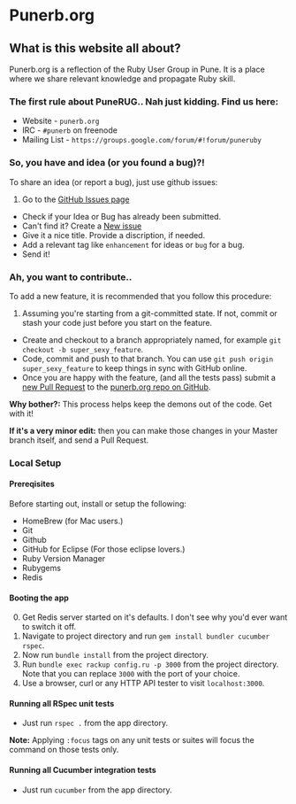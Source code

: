 # Punerb.org

## What is this website all about?

Punerb.org is a reflection of the Ruby User Group in Pune. It is a place where we share relevant knowledge and propagate Ruby skill.

### The first rule about PuneRUG.. Nah just kidding. Find us here:

* Website - `punerb.org`
* IRC - `#punerb` on freenode
* Mailing List - `https://groups.google.com/forum/#!forum/puneruby`

### So, you have and idea (or you found a bug)?!

To share an idea (or report a bug), just use github issues:

1. Go to the [GitHub Issues page](https://github.com/xipcraft/punerb.org/issues)
* Check if your Idea or Bug has already been submitted.
* Can't find it? Create a [New issue](https://github.com/xipcraft/punerb.org/issues/new)
* Give it a nice title. Provide a discription, if needed.
* Add a relevant tag like `enhancement` for ideas or `bug` for a bug.
* Send it!

### Ah, you want to contribute..

To add a new feature, it is recommended that you follow this procedure:

1. Assuming you're starting from a git-committed state. If not, commit or stash your code just before you start on the feature.
* Create and checkout to a branch appropriately named, for example `git checkout -b super_sexy_feature`.
* Code, commit and push to that branch. You can use `git push origin super_sexy_feature` to keep things in sync with GitHub online.
* Once you are happy with the feature, (and all the tests pass) submit a [new Pull Request](https://github.com/xipcraft/punerb.org/pulls) to the [punerb.org repo on GitHub](https://github.com/xipcraft/punerb.org).

**Why bother?:** This process helps keep the demons out of the code. Get with it!

**If it's a very minor edit:** then you can make those changes in your Master branch itself, and send a Pull Request.

### Local Setup

#### Prereqisites
Before starting out, install or setup the following:

* HomeBrew (for Mac users.)
* Git
* Github
* GitHub for Eclipse (For those eclipse lovers.)
* Ruby Version Manager
* Rubygems
* Redis

#### Booting the app

0. Get Redis server started on it's defaults. I don't see why you'd ever want to switch it off.
1. Navigate to project directory and run `gem install bundler cucumber rspec`.
2. Now run `bundle install` from the project directory.
3. Run `bundle exec rackup config.ru -p 3000` from the project directory. Note that you can replace `3000` with the port of your choice.
4. Use a browser, curl or any HTTP API tester to visit `localhost:3000`.

#### Running all RSpec unit tests

* Just run `rspec .` from the app directory.

**Note:** Applying `:focus` tags on any unit tests or suites will focus the command on those tests only.

#### Running all Cucumber integration tests

* Just run `cucumber` from the app directory.
